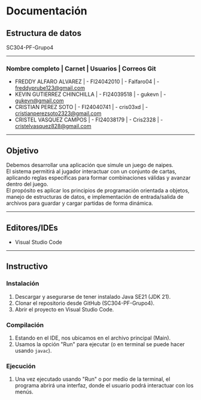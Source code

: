 # Documentación

## Estructura de datos
SC304-PF-Grupo4

---

###  Nombre completo         |       Carnet        |      Usuarios    |          Correos Git
                                                                    
- FREDDY ALFARO ALVAREZ      |   - FI24042010      |    - Falfaro04   |    - freddyprube123@gmail.com        
- KEVIN GUTIERREZ CHINCHILLA |   - FI24039518      |    - gukevn      |    - gukevn@gmail.com
- CRISTIAN PEREZ SOTO        |   - FI24040741      |    - cris03xd    |    - cristianperezsoto2323@gmail.com
- CRISTEL VASQUEZ CAMPOS     |   - FI24038179      |    - Cris2328    |    - cristelvasquez828@gmail.com
 

---

## Objetivo

Debemos desarrollar una aplicación que simule un juego de naipes.  
El sistema permitirá al jugador interactuar con un conjunto de cartas, aplicando reglas específicas para formar combinaciones válidas y avanzar dentro del juego.  
El propósito es aplicar los principios de programación orientada a objetos, manejo de estructuras de datos, e implementación de entrada/salida de archivos para guardar y cargar partidas de forma dinámica.

---

## Editores/IDEs
- Visual Studio Code

---

## Instructivo

### Instalación
1. Descargar y asegurarse de tener instalado Java SE21 (JDK 21).  
2. Clonar el repositorio desde GitHub (SC304-PF-Grupo4).  
3. Abrir el proyecto en Visual Studio Code.

### Compilación
1. Estando en el IDE, nos ubicamos en el archivo principal (Main).  
2. Usamos la opción "Run" para ejecutar (o en terminal se puede hacer usando `javac`).

### Ejecución
1. Una vez ejecutado usando "Run" o por medio de la terminal, el programa abrirá una interfaz, donde el usuario podrá interactuar con los menús.
